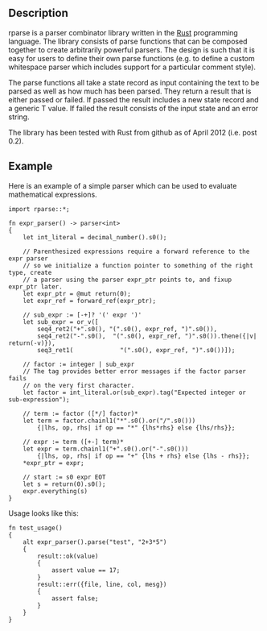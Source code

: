 ## Description
rparse is a parser combinator library written in the [Rust](http://www.rust-lang.org) programming
language. The library consists of parse functions that can be composed together to create arbitrarily 
powerful parsers. The design is such that it is easy for users to define their own parse functions (e.g. 
to define a custom whitespace parser which includes support for a particular comment style).

The parse functions all take a state record as input containing the text to be parsed as well as how much 
has been parsed. They return a result that is either passed or failed. If passed the result includes a new 
state record and a generic T value. If failed the result consists of the input state and an error string.

The library has been tested with Rust from github as of April 2012 (i.e. post 0.2).

## Example
Here is an example of a simple parser which can be used to evaluate mathematical expressions.

    import rparse::*;
    
	fn expr_parser() -> parser<int>
	{
	    let int_literal = decimal_number().s0();
	    
	    // Parenthesized expressions require a forward reference to the expr parser
	    // so we initialize a function pointer to something of the right type, create
	    // a parser using the parser expr_ptr points to, and fixup expr_ptr later.
	    let expr_ptr = @mut return(0);
	    let expr_ref = forward_ref(expr_ptr);
	    
	    // sub_expr := [-+]? '(' expr ')'
	    let sub_expr = or_v([
	        seq4_ret2("+".s0(), "(".s0(), expr_ref, ")".s0()),
	        seq4_ret2("-".s0(),  "(".s0(), expr_ref, ")".s0()).thene({|v| return(-v)}),
	        seq3_ret1(             "(".s0(), expr_ref, ")".s0())]);
	    
	    // factor := integer | sub_expr
	    // The tag provides better error messages if the factor parser fails
	    // on the very first character.
	    let factor = int_literal.or(sub_expr).tag("Expected integer or sub-expression");
	    
	    // term := factor ([*/] factor)*
	    let term = factor.chainl1("*".s0().or("/".s0()))
	        {|lhs, op, rhs| if op == "*" {lhs*rhs} else {lhs/rhs}};
	    
	    // expr := term ([+-] term)*
	    let expr = term.chainl1("+".s0().or("-".s0()))
	        {|lhs, op, rhs| if op == "+" {lhs + rhs} else {lhs - rhs}};
	    *expr_ptr = expr;
	    
	    // start := s0 expr EOT
	    let s = return(0).s0();
	    expr.everything(s)
	}

Usage looks like this:

    fn test_usage()
    {
        alt expr_parser().parse("test", "2+3*5")
        {
            result::ok(value)
            {
                assert value == 17;
            }
            result::err({file, line, col, mesg})
            {
                assert false;
            }
        }
    }
